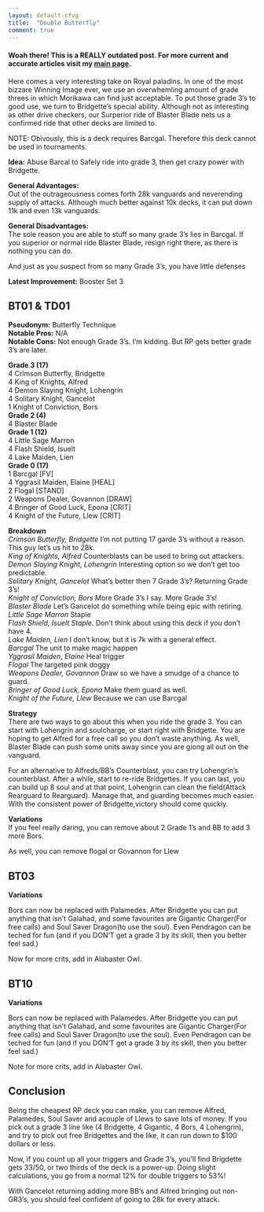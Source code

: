 ```yaml
---
layout: default-cfvg
title:  "Double Butterfly"
comment: true
---
```


#### Woah there! This is a REALLY outdated post. For more current and accurate articles visit my [main page](/cfvg).

<p>Here comes a very interesting take on Royal paladins. In one of the most bizzare Winning Image ever, we use an overwhemling amount of grade threes in which Morikawa can find just acceptable. To put those grade 3&#8217;s to good use, we turn to Bridgette&#8217;s special ability. Although not as interesting as other drive checkers, our Surperior ride of Blaster Blade nets us a confirmed ride that other decks are limited to.</p>
<p>NOTE: Obivously, this is a deck requires Barcgal. Therefore this deck cannot be used in tournaments.</p>
<p><strong>Idea:</strong> Abuse Barcal to Safely ride into grade 3, then get crazy power with Bridgette.</p>
<p><strong>General Advantages:</strong><br /> Out of the outrageousness comes forth 28k vanguards and neverending supply of attacks. Although much better against 10k decks, it can put down 11k and even 13k vanguards.</p><!-- more -->
<p><strong>General Disadvantages:</strong><br /> The sole reason you are able to stuff so many grade 3&#8217;s lies in Barcgal. If you superior or normal ride Blaster Blade, resign right there, as there is nothing you can do.</p>
<p>And just as you suspect from so many Grade 3&#8217;s, you have little defenses</p>
<p><strong>Latest Improvement:</strong> Booster Set 3</p>
<h2><strong>BT01 &amp; TD01</strong></h2>
<p><strong>Pseudonym:</strong> Butterfly Technique<br /> <strong>Notable Pros:</strong> N/A<br /> <strong>Notable Cons:</strong> Not enough Grade 3&#8217;s. I&#8217;m kidding. But RP gets better grade 3&#8217;s are later.</p>
<p><strong>Grade 3 (17)</strong><br />    4  Crimson Butterfly, Bridgette<br />    4  King of Knights, Alfred<br />    4  Demon Slaying Knight, Lohengrin<br />    4  Solitary Knight, Gancelot<br />    1  Knight of Conviction, Bors<br /> <strong>Grade 2 (4)</strong><br />    4  Blaster Blade<br /> <strong>Grade 1 (12)</strong><br />    4  Little Sage Marron<br />    4  Flash Shield, Isuelt<br />    4  Lake Maiden, Lien<br /> <strong>Grade 0 (17)</strong><br />    1 Barcgal   [FV]<br />    4  Yggrasil Maiden, Elaine [HEAL]<br />    2  Flogal   [STAND]<br />    2  Weapons Dealer, Govannon [DRAW]<br />    4  Bringer of Good Luck, Epona [CRIT]<br />    4  Knight of the Future, Llew  [CRIT]</p>
<p><strong>Breakdown</strong><br /> <em>Crimson Butterfly, Bridgette </em>I&#8217;m not putting 17 garde 3&#8217;s without a reason. This guy let&#8217;s us hit to 28k.<br /> <em>King of Knights, Alfred </em>Counterblasts can be used to bring out attackers.<br /> <em>Demon Slaying Knight, Lohengrin </em>Interesting option so we don&#8217;t get too predictable.<br /> <em>Solitary Knight, Gancelot </em>What&#8217;s better then 7 Grade 3&#8217;s? Returning Grade 3&#8217;s!<br /> <em>Knight of Conviction, Bors </em>More Grade 3&#8217;s I say. More Grade 3&#8217;s!<br /> <em>Blaster Blade </em>Let&#8217;s Gancelot do something while being epic with retiring.<br /> <em>Little Sage Marron </em>Staple<br /> <em>Flash Shield, Isuelt Staple.</em> Don&#8217;t think about using this deck if you don&#8217;t have 4.<br /> <em>Lake Maiden, Lien </em>I don&#8217;t know, but it is 7k with a general effect.<br /> <em>Barcgal </em>The unit to make magic happen<br /> <em>Yggrasil Maiden, Elaine </em>Heal trigger<br /> <em>Flogal </em>The targeted pink doggy<br /> <em>Weapons Dealer, Govannon </em>Draw so we have a smudge of a chance to guard<em>.</em><br /> <em>Bringer of Good Luck, Epona </em>Make them guard as well.<br /> <em>Knight of the Future, Llew </em>Because we can use Barcgal</p>
<p><strong>Strategy</strong><br /> There are two ways to go about this when you ride the grade 3. You can start with Lohengrin and soulcharge, or start right with Bridgette. You are hoping to get Alfred for a free call so you don&#8217;t waste anything. As well, Blaster Blade can push some units away since you are giong all out on the vanguard.</p>
<p>For an alternative to Alfreds/BB&#8217;s Counterblast, you can try Lohengrin&#8217;s counterblast.  After a while, start to re-ride Bridgettes. If you can last, you can build up 8 soul and at that point, Lohengrin can clean the field(Attack Rearguard to Rearguard). Manage that, and guarding becomes much easier. With the consistent power of Bridgette,victory should come quickly.</p>
<p><strong>Variations</strong><br /> If you feel really daring, you can remove about 2 Grade 1&#8217;s and BB to add 3 more Bors.</p>
<p>As well, you can remove flogal or Govannon for Llew</p>
<h2><strong>BT03</strong></h2>
<p><strong>Variations</strong></p>
<p>Bors can now be replaced with Palamedes. After Bridgette you can put anything that isn&#8217;t Galahad, and some favourites are Gigantic Charger(For free calls) and Soul Saver Dragon(to use the soul). Even Pendragon can be teched for fun (and if you DON&#8217;T get a grade 3 by its skill, then you better feel sad.)</p>
<p>Now for more crits, add in Alabaster Owl.</p>
<h2><strong>BT10</strong></h2>
<p><strong>Variations</strong></p>
<p>Bors can now be replaced with Palamedes. After Bridgette you can put anything that isn&#8217;t Galahad, and some favourites are Gigantic Charger(For free calls) and Soul Saver Dragon(to use the soul). Even Pendragon can be teched for fun (and if you DON&#8217;T get a grade 3 by its skill, then you better feel sad.)</p>
<p>Note for more crits, add in Alabaster Owl.</p>
<h2><strong>Conclusion</strong></h2>
<p>Being the cheapest RP deck you can make, you can remove Alfred, Palamedes, Soul Saver and acouple of Llews to save lots of money. If you pick out a grade 3 line like (4 Bridgette, 4 Gigantic, 4 Bors, 4 Lohengrin), and try to pick out free Bridgettes and the like, it can run down to $100 dollars or less.</p>
<p>Now, if you count up all your triggers and Grade 3&#8217;s, you&#8217;ll find Brigdette gets 33/50, or two thirds of the deck is a power-up. Doing slight calculations, you go from a normal 12% for double triggers to 53%!</p>
<p>With Gancelot returning adding more BB&#8217;s and Alfred bringing out non-GR3&#8217;s, you should feel confident of going to 28k for every attack.<i class="fa fa-stop"></i></p>
